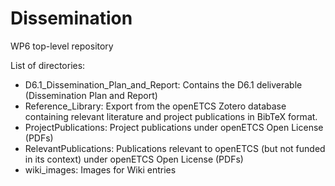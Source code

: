 Dissemination
=============

WP6 top-level repository

List of directories:
* D6.1_Dissemination_Plan_and_Report: Contains the D6.1 deliverable (Dissemination Plan and Report)
* Reference_Library: Export from the openETCS Zotero database containing relevant literature and project publications in BibTeX format.
* ProjectPublications: Project publications under openETCS Open License (PDFs)
* RelevantPublications: Publications relevant to openETCS (but not funded in its context) under openETCS Open License (PDFs)
* wiki_images: Images for Wiki entries
